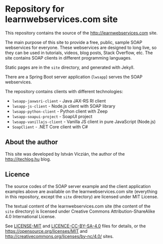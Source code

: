 # Repository for learnwebservices.com site

This repository contains the source of the http://learnwebservices.com site.

The main purpose of this site to provide a free, public, sample SOAP webservices
for everyone. These webservices are designed to long live, so they can be
used in tutorials, videos, blog posts, Stack Overflow, etc. The site contains
SOAP clients in different programming languages.

Static pages are in the `site` directory, and generated with Jekyll.

There are a Spring Boot server application (`lwsapp`) serves the SOAP webservices.

The repository contains clients with different technologies:

* `lwsapp-jaxwsri-client` - Java JAX-RS RI client
* `lwsapp-js-client` - Node.js client with SOAP library
* `lwsapp-python-client` - Python client with Zeep
* `lwsapp-soapui-project` - SoapUI project
* `lwsapp-vanillajs-client` - Vanilla JS client in pure JavaScript (Node.js)
* `SoapClient` - .NET Core client with C#

## About the author

This site was developed by István Viczián, the author of the http://jtechlog.hu blog.

## Licence

The source codes of the SOAP server example and the client application examples above
are available on the learnwebservices.com site (everything in this repository, except the `site` directory) are licensed under MIT License.

The textual content of the learnwebservices.com site
(the content of the `site` directory) is licensed under
Creative Commons Attribution-ShareAlike 4.0 International License.

See [LICENSE-MIT](LICENSE-MIT) and [LICENCE-CC-BY-SA-4.0](LICENCE-CC-BY-SA-4.0) files for details,
or the https://opensource.org/licenses/MIT and http://creativecommons.org/licenses/by-nc/4.0/ sites.
